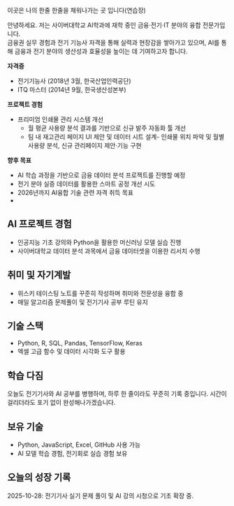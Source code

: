 이곳은 나의 한줄 한줄을 채워나가는 곳 입니다(연습장)

안녕하세요. 저는 사이버대학교 AI학과에 재학 중인 금융·전기·IT 분야의 융합 전문가입니다.  
금융권 실무 경험과 전기 기능사 자격을 통해 실력과 현장감을 쌓아가고 있으며, AI를 통해 금융과 전기 분야의 생산성과 효율성을 높이는 데 기여하고자 합니다.


**자격증**
- 전기기능사 (2018년 3월, 한국산업인력공단)
- ITQ 마스터 (2014년 9월, 한국생산성본부)

**프로젝트 경험**
- 프리미엄  인쇄물 관리 시스템 개선
  - 월 평균 사용량 분석 결과를 기반으로 신규 발주 자동화 툴 개선
  - 팀 내 재고관리 페이지 UI 제안 및 데이터 시트 설계- 인쇄물 위치 파악 및 월별 사용량 분석, 신규 관리페이지 제안·기능 구현

**향후 목표**
- AI 학습 과정을 기반으로 금융 데이터 분석 프로젝트를 진행할 예정
- 전기 분야 실증 데이터를 활용한 스마트 공정 개선 시도
- 2026년까지 AI융합 기술 관련 자격 취득 목표
- 
## AI 프로젝트 경험
- 인공지능 기초 강의와 Python을 활용한 머신러닝 모델 실습 진행  
- 사이버대학교 데이터 분석 과목에서 금융 데이터셋을 이용한 리서치 수행

## 취미 및 자기계발
- 위스키 테이스팅 노트를 꾸준히 작성하며 취미와 전문성을 융합 중  
- 매일 알고리즘 문제풀이 및 전기기사 공부 루틴 유지

## 기술 스택
- Python, R, SQL, Pandas, TensorFlow, Keras  
- 엑셀 고급 함수 및 데이터 시각화 도구 활용

## 학습 다짐
오늘도 전기기사와 AI 공부를 병행하며, 하루 한 줄이라도 꾸준히 기록 중입니다.
시간이 걸리더라도 포기 없이 완성해나가겠습니다.
## 보유 기술  
- Python, JavaScript, Excel, GitHub 사용 가능  
- AI 모델 학습 경험, 전기회로 실습 경험 보유

## 오늘의 성장 기록  
2025-10-28: 전기기사 실기 문제 풀이 및 AI 강의 시청으로 기초 확장 중.

